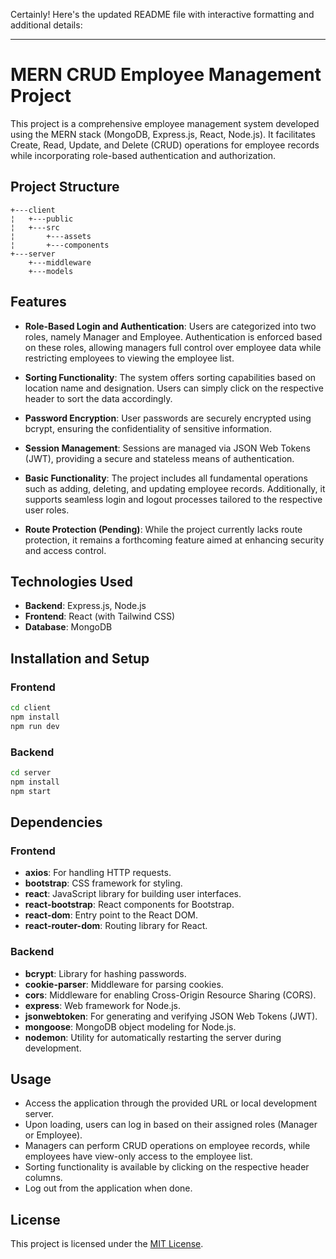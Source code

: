 Certainly! Here's the updated README file with interactive formatting and additional details:

---

# MERN CRUD Employee Management Project

This project is a comprehensive employee management system developed using the MERN stack (MongoDB, Express.js, React, Node.js). It facilitates Create, Read, Update, and Delete (CRUD) operations for employee records while incorporating role-based authentication and authorization.

## Project Structure

```
+---client
¦   +---public
¦   +---src
¦       +---assets
¦       +---components
+---server
    +---middleware
    +---models
```

## Features

- **Role-Based Login and Authentication**: Users are categorized into two roles, namely Manager and Employee. Authentication is enforced based on these roles, allowing managers full control over employee data while restricting employees to viewing the employee list.

- **Sorting Functionality**: The system offers sorting capabilities based on location name and designation. Users can simply click on the respective header to sort the data accordingly.

- **Password Encryption**: User passwords are securely encrypted using bcrypt, ensuring the confidentiality of sensitive information.

- **Session Management**: Sessions are managed via JSON Web Tokens (JWT), providing a secure and stateless means of authentication.

- **Basic Functionality**: The project includes all fundamental operations such as adding, deleting, and updating employee records. Additionally, it supports seamless login and logout processes tailored to the respective user roles.

- **Route Protection (Pending)**: While the project currently lacks route protection, it remains a forthcoming feature aimed at enhancing security and access control.

## Technologies Used

- **Backend**: Express.js, Node.js
- **Frontend**: React (with Tailwind CSS)
- **Database**: MongoDB

## Installation and Setup

### Frontend

```bash
cd client
npm install
npm run dev
```

### Backend

```bash
cd server
npm install
npm start
```

## Dependencies

### Frontend

- **axios**: For handling HTTP requests.
- **bootstrap**: CSS framework for styling.
- **react**: JavaScript library for building user interfaces.
- **react-bootstrap**: React components for Bootstrap.
- **react-dom**: Entry point to the React DOM.
- **react-router-dom**: Routing library for React.

### Backend

- **bcrypt**: Library for hashing passwords.
- **cookie-parser**: Middleware for parsing cookies.
- **cors**: Middleware for enabling Cross-Origin Resource Sharing (CORS).
- **express**: Web framework for Node.js.
- **jsonwebtoken**: For generating and verifying JSON Web Tokens (JWT).
- **mongoose**: MongoDB object modeling for Node.js.
- **nodemon**: Utility for automatically restarting the server during development.

## Usage

- Access the application through the provided URL or local development server.
- Upon loading, users can log in based on their assigned roles (Manager or Employee).
- Managers can perform CRUD operations on employee records, while employees have view-only access to the employee list.
- Sorting functionality is available by clicking on the respective header columns.
- Log out from the application when done.

## License

This project is licensed under the [MIT License](LICENSE).

